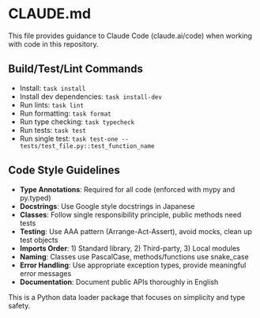 # CLAUDE.md

This file provides guidance to Claude Code (claude.ai/code) when working with code in this repository.

## Build/Test/Lint Commands
- Install: `task install`
- Install dev dependencies: `task install-dev`
- Run lints: `task lint`
- Run formatting: `task format`
- Run type checking: `task typecheck`
- Run tests: `task test`
- Run single test: `task test-one -- tests/test_file.py::test_function_name`

## Code Style Guidelines
- **Type Annotations**: Required for all code (enforced with mypy and py.typed)
- **Docstrings**: Use Google style docstrings in Japanese
- **Classes**: Follow single responsibility principle, public methods need tests
- **Testing**: Use AAA pattern (Arrange-Act-Assert), avoid mocks, clean up test objects
- **Imports Order**: 1) Standard library, 2) Third-party, 3) Local modules
- **Naming**: Classes use PascalCase, methods/functions use snake_case
- **Error Handling**: Use appropriate exception types, provide meaningful error messages
- **Documentation**: Document public APIs thoroughly in English

This is a Python data loader package that focuses on simplicity and type safety.
